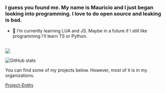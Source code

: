 ### I guess you found me. My name is Mauricio and I just began looking into programming. I love to do open source and leaking is bad.

- 🌱 I’m currently learning LUA and JS. Maybe in a future if I still like programming I'll learn TS or Python.

<br>
<a href="https://github.com/anuraghazra/github-readme-stats">
  <img align="center" src="https://github-readme-stats.vercel.app/api/top-langs/?username=XiosBombay&layout=compact&theme=buefy" />
</a>


![GitHub stats](https://github-readme-stats.vercel.app/api?username=XiosBombay&show_icons=true)  

You can find some of my projects below. However, most of it is in my organizations.

[Project-Entity](https://github.com/Project-Entity)
